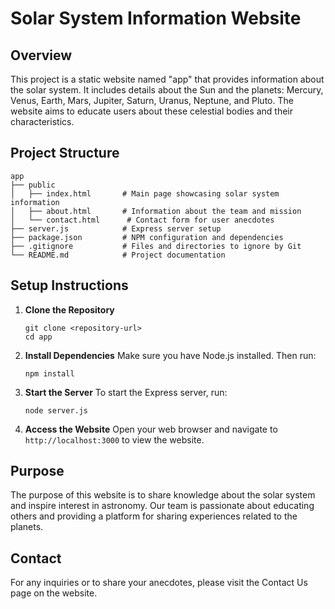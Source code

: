 # Solar System Information Website

## Overview
This project is a static website named "app" that provides information about the solar system. It includes details about the Sun and the planets: Mercury, Venus, Earth, Mars, Jupiter, Saturn, Uranus, Neptune, and Pluto. The website aims to educate users about these celestial bodies and their characteristics.

## Project Structure
```
app
├── public
│   ├── index.html       # Main page showcasing solar system information
│   ├── about.html       # Information about the team and mission
│   └── contact.html      # Contact form for user anecdotes
├── server.js            # Express server setup
├── package.json         # NPM configuration and dependencies
├── .gitignore           # Files and directories to ignore by Git
└── README.md            # Project documentation
```

## Setup Instructions

1. **Clone the Repository**
   ```
   git clone <repository-url>
   cd app
   ```

2. **Install Dependencies**
   Make sure you have Node.js installed. Then run:
   ```
   npm install
   ```

3. **Start the Server**
   To start the Express server, run:
   ```
   node server.js
   ```

4. **Access the Website**
   Open your web browser and navigate to `http://localhost:3000` to view the website.

## Purpose
The purpose of this website is to share knowledge about the solar system and inspire interest in astronomy. Our team is passionate about educating others and providing a platform for sharing experiences related to the planets.

## Contact
For any inquiries or to share your anecdotes, please visit the Contact Us page on the website.